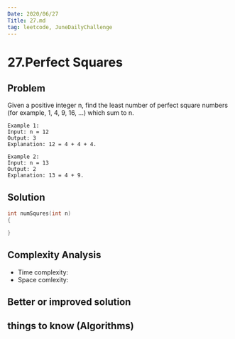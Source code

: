 ```yaml
---
Date: 2020/06/27 
Title: 27.md
tag: leetcode, JuneDailyChallenge
---
```

# 27.Perfect Squares

## Problem
Given a positive integer n, find the least number of perfect square numbers (for example, 1, 4, 9, 16, ...) which sum to n.
```
Example 1:
Input: n = 12
Output: 3 
Explanation: 12 = 4 + 4 + 4.

Example 2:
Input: n = 13
Output: 2
Explanation: 13 = 4 + 9.
```
## Solution
```cpp
int numSqures(int n)
{

}
```

## Complexity Analysis
- Time complexity:
- Space comlexity:
## Better or improved solution

## things to know (Algorithms)